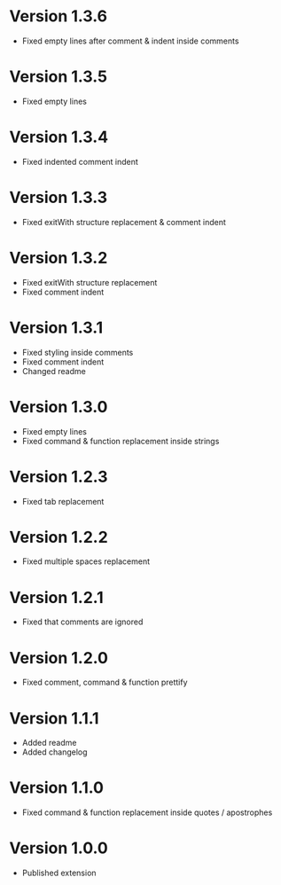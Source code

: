 # Version 1.3.6
- Fixed empty lines after comment & indent inside comments

# Version 1.3.5
- Fixed empty lines

# Version 1.3.4
- Fixed indented comment indent

# Version 1.3.3
- Fixed exitWith structure replacement & comment indent

# Version 1.3.2
- Fixed exitWith structure replacement
- Fixed comment indent

# Version 1.3.1
- Fixed styling inside comments
- Fixed comment indent
- Changed readme

# Version 1.3.0
- Fixed empty lines
- Fixed command & function replacement inside strings

# Version 1.2.3
- Fixed tab replacement

# Version 1.2.2
- Fixed multiple spaces replacement

# Version 1.2.1
- Fixed that comments are ignored

# Version 1.2.0
- Fixed comment, command & function prettify

# Version 1.1.1
- Added readme
- Added changelog

# Version 1.1.0
- Fixed command & function replacement inside quotes / apostrophes

# Version 1.0.0
- Published extension